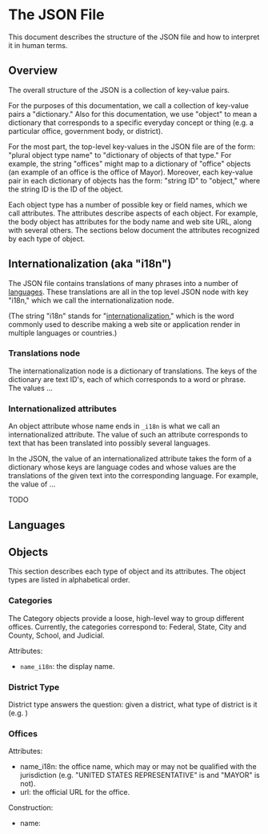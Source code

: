 # The JSON File

This document describes the structure of the JSON file and how to
interpret it in human terms.


## Overview

The overall structure of the JSON is a collection of key-value pairs.

For the purposes of this documentation, we call a collection of key-value
pairs a "dictionary."  Also for this documentation, we use "object" to mean
a dictionary that corresponds to a specific everyday concept or thing
(e.g. a particular office, government body, or district).

For the most part, the top-level key-values in the JSON file are of the
form: "plural object type name" to "dictionary of objects of that type."
For example, the string "offices" might map to a dictionary of "office"
objects (an example of an office is the office of Mayor).  Moreover, each
key-value pair in each dictionary of objects has the form: "string ID"
to "object," where the string ID is the ID of the object.

Each object type has a number of possible key or field names, which we
call attributes.  The attributes describe aspects of each object.
For example, the body object has attributes for the body name and web
site URL, along with several others.  The sections below document the
attributes recognized by each type of object.


## Internationalization (aka "i18n")

The JSON file contains translations of many phrases into a number
of [languages](#languages).  These translations are all in the top
level JSON node with key "i18n," which we call the internationalization
node.

(The string "i18n" stands for "[internationalization][i18n]," which is
the word commonly used to describe making a web site or application render
in multiple languages or countries.)

### Translations node

The internationalization node is a dictionary of translations.  The keys
of the dictionary are text ID's, each of which corresponds to a word or
phrase.  The values ...


### Internationalized attributes

An object attribute whose name ends in `_i18n` is what we call an
internationalized attribute.  The value of such an attribute corresponds
to text that has been translated into possibly several languages.

In the JSON, the value of an internationalized attribute takes the form
of a dictionary whose
keys are language codes and whose values are the translations
of the given text into the corresponding language.  For example,
the value of ...



TODO

## Languages



## Objects

This section describes each type of object and its attributes.  The
object types are listed in alphabetical order.


### Categories

The Category objects provide a loose, high-level way to group different
offices.  Currently, the categories correspond to: Federal, State, City
and County, School, and Judicial.

Attributes:

* `name_i18n`: the display name.


### District Type

District type answers the question: given a district, what type of
district is it (e.g. )
### Offices

Attributes:

* name_i18n: the office name, which may or may not be qualified with the
  jurisdiction (e.g. "UNITED STATES REPRESENTATIVE" is and "MAYOR" is not).
* url: the official URL for the office.

Construction:

* name:


[i18n]: http://en.wikipedia.org/wiki/Internationalization_and_localization
